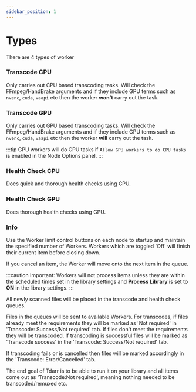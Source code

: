 ```yaml
---
sidebar_position: 1
---
```


# Types

There are 4 types of worker


### Transcode CPU
Only carries out CPU based transcoding tasks. Will check the FFmpeg/HandBrake arguments and if they include GPU terms such as `nvenc`, `cuda`, `vaapi` etc then the worker **won't** carry out the task.

### Transcode GPU
Only carries out GPU based transcoding tasks. Will check the FFmpeg/HandBrake arguments and if they include GPU terms such as `nvenc`, `cuda`, `vaapi` etc then the worker **will** carry out the task.

:::tip
GPU workers will do CPU tasks if `Allow GPU workers to do CPU tasks` is enabled in the Node Options panel.
:::

### Health Check CPU

Does quick and thorough health checks using CPU.

### Health Check GPU

Does thorough health checks using GPU.



### Info
Use the Worker limit control buttons on each node to startup and maintain the specified number of Workers. Workers which are toggled 'Off' will finish their current item before closing down.

If you cancel an item, the Worker will move onto the next item in the queue.

:::caution
Important: Workers will not process items unless they are within the scheduled times set in the library settings and **Process Library** is set to **ON** in the library settings.
:::


All newly scanned files will be placed in the transcode and health check queues.

Files in the queues will be sent to available Workers. For transcodes, if files already meet the requirements they will be marked as 'Not required' in 'Transcode: Success/Not required' tab. If files don't meet the requirements they will be transcoded. If transcoding is successful files will be marked as 'Transcode success' in the 'Transcode: Success/Not required' tab.

If transcoding fails or is cancelled then files will be marked accordingly in the 'Transcode: Error/Cancelled' tab.

The end goal of Tdarr is to be able to run it on your library and all items come out as 'Transcode:Not required', meaning nothing needed to be transcoded/remuxed etc.